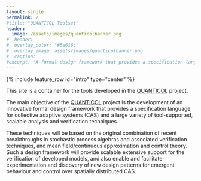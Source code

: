 ```yaml
---
layout: single
permalink: /
#title: "QUANTICOL Toolset"
header:
  image: /assets/images/quanticolbanner.png
#  header:
#  overlay_color: "#5e616c"
#  overlay_image: assets/images/quanticolbanner.png
#  caption:
#excerpt: 'A formal design framework that provides a specification language for collective adaptive systems.'
---
```


<!--
<!--intro:
  - excerpt: 'Get notified when I add new stuff &nbsp; [<i class="fa fa-twitter"></i> @mmistakes](https://twitter.com/mmistakes){: .btn .btn--twitter} [<i class="fa fa-paypal"></i> Tip Me](https://www.paypal.me/mmistakes){: .btn}'

  feature_row:
    - image_path: /assets/images/mm-customizable-feature.png
      alt: "customizable"
      title: "Super Customizable"
      excerpt: "Everything from the menus, sidebars, comments, and more can be configured or set with YAML Front Matter."
      url: "/docs/configuration/"
      btn_label: "Learn More"
    - image_path: /assets/images/mm-responsive-feature.png
      alt: "fully responsive"
      title: "Responsive Layouts"
      excerpt: "Built on HTML5 + CSS3. All layouts are fully responsive with helpers to augment your content."
      url: "/docs/layouts/"
      btn_label: "Learn More"
    - image_path: /assets/images/mm-free-feature.png
      alt: "100% free"
      title: "100% Free"
      excerpt: "Free to use however you want under the MIT License. Clone it, fork it, customize it, whatever!"
      url: "/docs/license/"
      btn_label: "Learn More"
  github:
    - excerpt: '{::nomarkdown}<iframe style="display: inline-block;" src="https://ghbtns.com/github-btn.html?user=mmistakes&repo=minimal-mistakes&type=star&count=true&size=large" frameborder="0" scrolling="0" width="160px" height="30px"></iframe> <iframe style="display: inline-block;" src="https://ghbtns.com/github-btn.html?user=mmistakes&repo=minimal-mistakes&type=fork&count=true&size=large" frameborder="0" scrolling="0" width="158px" height="30px"></iframe>{:/nomarkdown}'

    {% include feature_row %}

-->

{% include feature_row id="intro" type="center" %}


This site is a container for the tools developed in the [QUANTICOL](http://blog.inf.ed.ac.uk/quanticol/) project.

The main objective of the [QUANTICOL](http://blog.inf.ed.ac.uk/quanticol/) project is the development of an innovative formal design framework that provides a specification language for collective adaptive systems (CAS) and a large variety of tool-supported, scalable analysis and verification techniques.

These techniques will be based on the original combination of recent breakthroughs in stochastic process algebras and associated verification techniques, and mean field/continuous approximation and control theory. Such a design framework will provide scalable extensive support for the verification of developed models, and also enable and facilitate experimentation and discovery of new design patterns for emergent behaviour and control over spatially distributed CAS.
